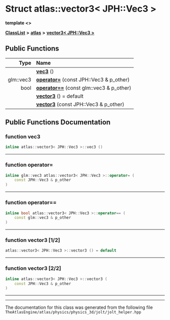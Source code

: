 

# Struct atlas::vector3&lt; JPH::Vec3 &gt;

**template &lt;&gt;**



[**ClassList**](annotated.md) **>** [**atlas**](namespaceatlas.md) **>** [**vector3&lt; JPH::Vec3 &gt;**](structatlas_1_1vector3_3_01JPH_1_1Vec3_01_4.md)










































## Public Functions

| Type | Name |
| ---: | :--- |
|   | [**vec3**](#function-vec3) () <br> |
|  glm::vec3 | [**operator=**](#function-operator) (const JPH::Vec3 & p\_other) <br> |
|  bool | [**operator==**](#function-operator_1) (const glm::vec3 & p\_other) <br> |
|   | [**vector3**](#function-vector3-12) () = default<br> |
|   | [**vector3**](#function-vector3-22) (const JPH::Vec3 & p\_other) <br> |




























## Public Functions Documentation




### function vec3 

```C++
inline atlas::vector3< JPH::Vec3 >::vec3 () 
```




<hr>



### function operator= 

```C++
inline glm::vec3 atlas::vector3< JPH::Vec3 >::operator= (
    const JPH::Vec3 & p_other
) 
```




<hr>



### function operator== 

```C++
inline bool atlas::vector3< JPH::Vec3 >::operator== (
    const glm::vec3 & p_other
) 
```




<hr>



### function vector3 [1/2]

```C++
atlas::vector3< JPH::Vec3 >::vector3 () = default
```




<hr>



### function vector3 [2/2]

```C++
inline atlas::vector3< JPH::Vec3 >::vector3 (
    const JPH::Vec3 & p_other
) 
```




<hr>

------------------------------
The documentation for this class was generated from the following file `TheAtlasEngine/atlas/physics/physics_3d/jolt/jolt_helper.hpp`

